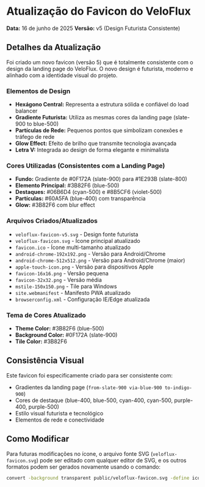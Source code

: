 # Atualização do Favicon do VeloFlux

**Data:** 16 de junho de 2025
**Versão:** v5 (Design Futurista Consistente)

## Detalhes da Atualização

Foi criado um novo favicon (versão 5) que é totalmente consistente com o design da landing page do VeloFlux. O novo design é futurista, moderno e alinhado com a identidade visual do projeto.

### Elementos de Design

- **Hexágono Central:** Representa a estrutura sólida e confiável do load balancer
- **Gradiente Futurista:** Utiliza as mesmas cores da landing page (slate-900 to blue-500)
- **Partículas de Rede:** Pequenos pontos que simbolizam conexões e tráfego de rede
- **Glow Effect:** Efeito de brilho que transmite tecnologia avançada
- **Letra V:** Integrada ao design de forma elegante e minimalista

### Cores Utilizadas (Consistentes com a Landing Page)

- **Fundo:** Gradiente de #0F172A (slate-900) para #1E293B (slate-800)
- **Elemento Principal:** #3B82F6 (blue-500)
- **Destaques:** #06B6D4 (cyan-500) e #8B5CF6 (violet-500)
- **Partículas:** #60A5FA (blue-400) com transparência
- **Glow:** #3B82F6 com blur effect

### Arquivos Criados/Atualizados

- `veloflux-favicon-v5.svg` - Design fonte futurista
- `veloflux-favicon.svg` - Ícone principal atualizado
- `favicon.ico` - Ícone multi-tamanho atualizado
- `android-chrome-192x192.png` - Versão para Android/Chrome
- `android-chrome-512x512.png` - Versão para Android/Chrome (maior)
- `apple-touch-icon.png` - Versão para dispositivos Apple
- `favicon-16x16.png` - Versão pequena
- `favicon-32x32.png` - Versão média
- `mstile-150x150.png` - Tile para Windows
- `site.webmanifest` - Manifesto PWA atualizado
- `browserconfig.xml` - Configuração IE/Edge atualizada

### Tema de Cores Atualizado

- **Theme Color:** #3B82F6 (blue-500)
- **Background Color:** #0F172A (slate-900)
- **Tile Color:** #3B82F6

## Consistência Visual

Este favicon foi especificamente criado para ser consistente com:
- Gradientes da landing page (`from-slate-900 via-blue-900 to-indigo-900`)
- Cores de destaque (blue-400, blue-500, cyan-400, cyan-500, purple-400, purple-500)
- Estilo visual futurista e tecnológico
- Elementos de rede e conectividade

## Como Modificar

Para futuras modificações no ícone, o arquivo fonte SVG (`veloflux-favicon.svg`) pode ser editado com qualquer editor de SVG, e os outros formatos podem ser gerados novamente usando o comando:

```bash
convert -background transparent public/veloflux-favicon.svg -define icon:auto-resize=16,32,48,64,128 public/favicon.ico
```
